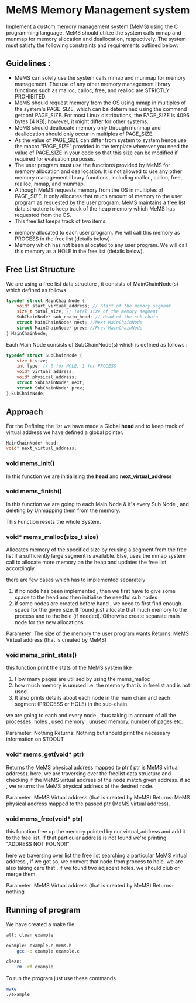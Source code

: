 # MeMS Memory Management system
Implement a custom memory management system (MeMS) using the C programming language. MeMS should utilize the system calls mmap and munmap for memory allocation and deallocation, respectively. The system must satisfy the following constraints and requirements outlined below:

## Guidelines :
* MeMS can solely use the system calls mmap and munmap for memory management. The use of any other memory management library functions such as malloc, calloc, free, and realloc are STRICTLY PROHIBITED.
* MeMS should request memory from the OS using mmap in multiples of the system's PAGE_SIZE, which can be determined using the command getconf PAGE_SIZE. For most Linux distributions, the PAGE_SIZE is 4096 bytes (4 KB); however, it might differ for other systems.
* MeMS should deallocate memory only through munmap and deallocation should only occur in multiples of PAGE_SIZE.
* As the value of PAGE_SIZE can differ from system to system hence use the macro “PAGE_SIZE” provided in the template wherever you need the value of PAGE_SIZE in your code so that this size can be modified if required for evaluation purposes.
* The user program must use the functions provided by MeMS for memory allocation and deallocation. It is not allowed to use any other memory management library functions, including malloc, calloc, free, realloc, mmap, and munmap.
* Although MeMS requests memory from the OS in multiples of PAGE_SIZE, it only allocates that much amount of memory to the user program as requested by the user program. MeMS maintains a free list data structure to keep track of the heap memory which MeMS has requested from the OS.
* This free list keeps track of two items:
- memory allocated to each user program. We will call this memory as PROCESS in the free list (details below).
- Memory which has not been allocated to any user program. We will call this memory as a HOLE in the free list (details below).

## Free List Structure
We are using a free list data structure , it consists of MainChainNode(s) which defined as follows
```c
typedef struct MainChainNode {
    void* start_virtual_address; // Start of the memory segment
    size_t total_size; // Total size of the memory segment
    SubChainNode* sub_chain_head; // Head of the sub-chain
    struct MainChainNode* next; //Next MainChainNode
    struct MainChainNode* prev; //Prev MainChainNode
} MainChainNode;
```

Each Main Node consists of SubChainNode(s) which is defined as follows :
```c
typedef struct SubChainNode {
    size_t size;
    int type; // 0 for HOLE, 1 for PROCESS
    void* virtual_address;
    void* physical_address;
    struct SubChainNode* next;
    struct SubChainNode* prev;
} SubChainNode;
```

## Approach
For the Defining the list we have made a Global **head** and to keep track of virtual address we have defined a global pointer.

```c
MainChainNode* head;
void* next_virtual_address;
```

### void mems_init()
In this function we are initialising the **head** and **next_virtual_address**

### void mems_finish()
In this function we are going to each Main Node & it's every Sub Node , and deleting by Unmapping them from the memory.

This Function resets the whole System.

### void* mems_malloc(size_t size)
Allocates memory of the specified size by reusing a segment from the free list if a sufficiently large segment is available. 
Else, uses the mmap system call to allocate more memory on the heap and updates 
the free list accordingly.

there are few cases which has to implemented separately
1. if no node has been implemented , then we first have to give some space to the head and then initialise the needful sub nodes
2. if some nodes are created before hand , we need to first find enough space for the given size. If found just allocate that much memory to the process and to the hole (if needed). Otherwise create separate main node for the new allocations.

Parameter: The size of the memory the user program wants
Returns: MeMS Virtual address (that is created by MeMS)

### void mems_print_stats()
this function print the stats of the MeMS system like
1. How many pages are utilised by using the mems_malloc
2. how much memory is unused i.e. the memory that is in freelist and is not used.
3. It also prints details about each node in the main chain and each segment (PROCESS or HOLE) in the sub-chain.

we are going to each and every node , thus taking in account of all the processes, holes , used memory , unused memory, number of pages etc.

Parameter: Nothing
Returns: Nothing but should print the necessary information on STDOUT

###  void* mems_get(void* ptr)
Returns the MeMS physical address mapped to ptr ( ptr is MeMS virtual address).
here, we are traversing over the freelist data structure and checking if the MeMS virtual address of the node match given address. if so , we returns the MeMS physical address of the desired node.

Parameter: MeMS Virtual address (that is created by MeMS)
Returns: MeMS physical address mapped to the passed ptr (MeMS virtual address).

### void mems_free(void* ptr)
this function free up the memory pointed by our virtual_address and add it to the free list.
If that particular address is not found we're printing "ADDRESS NOT FOUND!!"

here we traversing over list the free list searching a particular MeMS virtual address , if we got so, we convert that node from process to hole.
we are also taking care that , if we found two adjacent holes. we should club or merge them.

Parameter: MeMS Virtual address (that is created by MeMS) 
Returns: nothing

## Running of program 
We have created a make file 
```bash
all: clean example 

example: example.c mems.h
	gcc -o example example.c

clean:
	rm -rf example
```

To run the program just use these commands
```bash
make
./example
```




